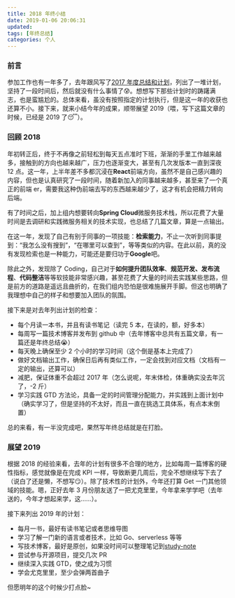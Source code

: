 ```yaml
---
title: 2018 年终小结
date: 2019-01-06 20:06:31
updated:
tags: [年终总结]
categories: 个人
---
```


### 前言

参加工作也有一年多了，去年跟风写了[2017 年度总结和计划](https://xuexiaoao.github.io/2017-final-summary-and-plan/)，列出了一堆计划，坚持了一段时间后，然后就没有什么事情了:cold_sweat:。想想写下那些计划时的踌躇满志，也是蛮尴尬的。总体来看，虽没有按照指定的计划执行，但是这一年的收获也还算不小。接下来，就来小结今年的成果，顺带展望 2019（喂，写下这篇文章的时候，已经是 2019 了:sleeping:）。

<!--more-->

### 回顾 2018

年初转正后，终于不再像之前轻松到每天五点准时下班，渐渐的手里工作越来越多，接触到的方向也越来越广，压力也逐渐变大，甚至有几次发版本一直到深夜 12 点。这一年，上半年差不多都沉浸在**React**前端方向，虽然不是自己感兴趣的内容，但也是认真研究了一段时间，随着新加入的同事越来越多，甚至来了一个真正的前端 er，需要我这种伪前端去写的东西越来越少了，这才有机会把精力转向后端。

有了时间之后，加上组内想要转向**Spring Cloud**微服务技术栈，所以花费了大量时间是去调研和实践微服务相关的技术实现，也总结了几篇文章，算是一点输出。

在这一年，发现了自己有别于同事的一项技能：**检索能力**，不止一次听到同事提到：“我怎么没有搜到”，“在哪里可以查到”，等等类似的内容。在此以前，真的没有发现检索也是一种能力，可能还是要归功于**Google**吧。

除此之外，发现除了 Coding，自己对于**如何提升团队效率**、**规范开发、发布流程**、**代码整洁**等等软技能非常感兴趣，甚至花费了大量的时间去实践某些思路，但是前方的道路是遥远且曲折的，在我们组内恐怕是很难施展开手脚。但这也明确了我理想中自己的样子和想要加入团队的氛围。

接下来是对去年列出计划的检查：

* 每个月读一本书，并且有读书笔记（读完 5 本，在读的，额，好多本）
* 每周写一篇技术博客并发布到 github 中（去年博客中总共有五篇文章，有一篇还是年终总结:sob:）
* 每天晚上确保至少 2 个小时的学习时间（这个倒是基本上完成了）
* 做好文档输出工作，确保日后再有类似工作，一定会找到对应文档（文档有一定的输出，还算可以）
* 减肥，保证体重不会超过 2017 年（怎么说呢，年末体检，体重确实没去年沉了，-2 斤）
* 学习实践 GTD 方法论，具备一定的时间管理分配能力，并实践到上面计划中（确实学习了，但是坚持的不太好，而且一直在挑选工具体系，有点本末倒置）

总的来看，有一半没完成吧，果然写年终总结就是在打脸。

### 展望 2019

根据 2018 的经验来看，去年的计划有很多不合理的地方，比如每周一篇博客的硬性指标，感觉就像是在完成 KPI 一样，导致断更几周后，完全不想继续写下去了（说白了还是懒，不想写:smirk:）。除了技术性的计划外，今年还打算 Get 一门其他领域的技能。嗯，正好去年 3 月份朋友送了一把尤克里里，今年拿来学学吧（去年送的，今年才想起来学，这......）。

接下来列出 2019 年的计划：

* 每月一书，最好有读书笔记或者思维导图
* 学习了解一门新的语言或者技术，比如 Go、serverless 等等
* 写技术博客，最好是原创，如果没时间可以整理笔记到[study-note](https://github.com/xuexiaoao/study-note)
* 尝试参与开源项目，提交几次 PR
* 继续深入实践 GTD，使之成为习惯
* 学会尤克里里，至少会弹两首曲子

但愿明年的这个时候少打点脸~


